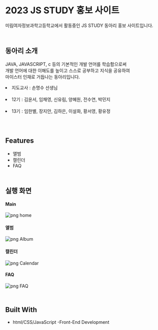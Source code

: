 # 2023 JS STUDY 홍보 사이트

미림여자정보과학고등학교에서 활동중인 JS STUDY 동아리 홍보 사이트입니다.

<br>동아리 소개 
----------------
JAVA, JAVASCRIPT, c 등의 기본적인 개발 언어를 학습함으로써<br>
개발 언어에 대한 이해도를 높이고 스스로 공부하고 지식을 공유하여<br>
마이스터 인재로 거듭나는 동아리입니다. 

<li>지도교사 : 손명수 선생님 </li><br>

<li>12기 : 김윤서, 임채영, 신유림, 양혜원, 전수연, 박민지</li><br>
<li>13기 : 임한별, 장지안, 김하은, 이설화, 황서영, 황유정</li><br>

<br>Features
----------------
<ul>
  <li>앨범</li>
  <li>캘린더</li>
  <li>FAQ</li>
 </ul>

<br>실행 화면 
------------------
#### Main
![png home]()

#### 앨범 
![png Album]()

#### 캘린더
![png Calendar]()

#### FAQ 
![png FAQ]()

<br> Built With 
-------------------
<ul>
  <li>html/CSS/JavaScript  -Front-End Development</li>
</ul>
